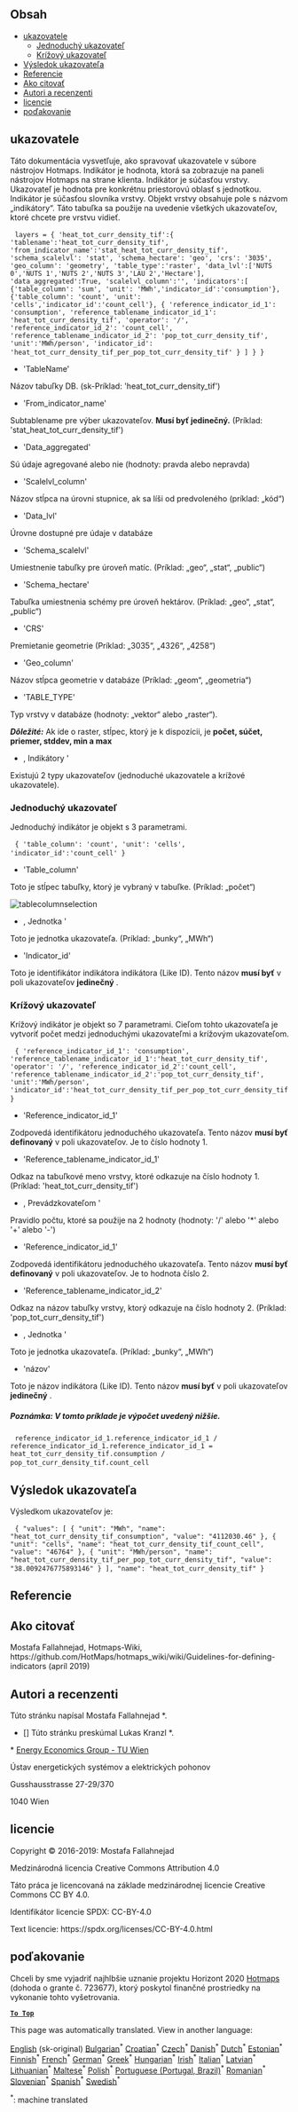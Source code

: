 <h2> Obsah </h2><ul><li> <a href="#Indicators">ukazovatele</a> <ul><li> <a href="#Simple-indicator">Jednoduchý ukazovateľ</a> </li><li> <a href="#Cross-indicator">Krížový ukazovateľ</a> </li></ul></li><li> <a href="#Indicator-result">Výsledok ukazovateľa</a> </li><li> <a href="#references">Referencie</a> </li><li> <a href="#how-to-cite">Ako citovať</a> </li><li> <a href="#authors-and-reviewers">Autori a recenzenti</a> </li><li> <a href="#license">licencie</a> </li><li> <a href="#acknowledgement">poďakovanie</a> </li></ul><h2> ukazovatele </h2><p> Táto dokumentácia vysvetľuje, ako spravovať ukazovatele v súbore nástrojov Hotmaps. Indikátor je hodnota, ktorá sa zobrazuje na paneli nástrojov Hotmaps na strane klienta. Indikátor je súčasťou vrstvy. Ukazovateľ je hodnota pre konkrétnu priestorovú oblasť s jednotkou. Indikátor je súčasťou slovníka vrstvy. Objekt vrstvy obsahuje pole s názvom „indikátory“. Táto tabuľka sa použije na uvedenie všetkých ukazovateľov, ktoré chcete pre vrstvu vidieť. </p><pre> <code>layers = { &#39;heat_tot_curr_density_tif&#39;:{ &#39;tablename&#39;:&#39;heat_tot_curr_density_tif&#39;, &#39;from_indicator_name&#39;:&#39;stat_heat_tot_curr_density_tif&#39;, &#39;schema_scalelvl&#39;: &#39;stat&#39;, &#39;schema_hectare&#39;: &#39;geo&#39;, &#39;crs&#39;: &#39;3035&#39;, &#39;geo_column&#39;: &#39;geometry&#39;, &#39;table_type&#39;:&#39;raster&#39;, &#39;data_lvl&#39;:[&#39;NUTS 0&#39;,&#39;NUTS 1&#39;,&#39;NUTS 2&#39;,&#39;NUTS 3&#39;,&#39;LAU 2&#39;,&#39;Hectare&#39;], &#39;data_aggregated&#39;:True, &#39;scalelvl_column&#39;:&#39;&#39;, &#39;indicators&#39;:[ {&#39;table_column&#39;: &#39;sum&#39;, &#39;unit&#39;: &#39;MWh&#39;,&#39;indicator_id&#39;:&#39;consumption&#39;}, {&#39;table_column&#39;: &#39;count&#39;, &#39;unit&#39;: &#39;cells&#39;,&#39;indicator_id&#39;:&#39;count_cell&#39;}, { &#39;reference_indicator_id_1&#39;: &#39;consumption&#39;, &#39;reference_tablename_indicator_id_1&#39;: &#39;heat_tot_curr_density_tif&#39;, &#39;operator&#39;: &#39;/&#39;, &#39;reference_indicator_id_2&#39;: &#39;count_cell&#39;, &#39;reference_tablename_indicator_id_2&#39;: &#39;pop_tot_curr_density_tif&#39;, &#39;unit&#39;:&#39;MWh/person&#39;, &#39;indicator_id&#39;: &#39;heat_tot_curr_density_tif_per_pop_tot_curr_density_tif&#39; } ] } }</code> </pre><ul><li> &#39;TableName&#39; </li></ul><p> Názov tabuľky DB. (sk-Príklad: &#39;heat_tot_curr_density_tif&#39;) </p><ul><li> &#39;From_indicator_name&#39; </li></ul><p> Subtablename pre výber ukazovateľov. <strong>Musí byť jedinečný.</strong> (Príklad: &#39;stat_heat_tot_curr_density_tif&#39;) </p><ul><li> &#39;Data_aggregated&#39; </li></ul><p> Sú údaje agregované alebo nie (hodnoty: pravda alebo nepravda) </p><ul><li> &#39;Scalelvl_column&#39; </li></ul><p> Názov stĺpca na úrovni stupnice, ak sa líši od predvoleného (príklad: „kód“) </p><ul><li> &#39;Data_lvl&#39; </li></ul><p> Úrovne dostupné pre údaje v databáze </p><ul><li> &#39;Schema_scalelvl&#39; </li></ul><p> Umiestnenie tabuľky pre úroveň matíc. (Príklad: „geo“, „stat“, „public“) </p><ul><li> &#39;Schema_hectare&#39; </li></ul><p> Tabuľka umiestnenia schémy pre úroveň hektárov. (Príklad: „geo“, „stat“, „public“) </p><ul><li> &#39;CRS&#39; </li></ul><p> Premietanie geometrie (Príklad: „3035“, „4326“, „4258“) </p><ul><li> &#39;Geo_column&#39; </li></ul><p> Názov stĺpca geometrie v databáze (Príklad: „geom“, „geometria“) </p><ul><li> &#39;TABLE_TYPE&#39; </li></ul><p> Typ vrstvy v databáze (hodnoty: „vektor“ alebo „raster“). </p><p> <em><strong>Dôležité:</strong></em> Ak ide o raster, stĺpec, ktorý je k dispozícii, je <strong>počet, súčet, priemer, stddev, min a max</strong> </p><ul><li> , Indikátory &#39; </li></ul><p> Existujú 2 typy ukazovateľov (jednoduché ukazovatele a krížové ukazovatele). </p><h3> Jednoduchý ukazovateľ </h3><p> Jednoduchý indikátor je objekt s 3 parametrami. </p><pre> <code>{ &#39;table_column&#39;: &#39;count&#39;, &#39;unit&#39;: &#39;cells&#39;, &#39;indicator_id&#39;:&#39;count_cell&#39; }</code> </pre><ul><li> &#39;Table_column&#39; </li></ul><p> Toto je stĺpec tabuľky, ktorý je vybraný v tabuľke. (Príklad: „počet“) </p><p><img alt="tablecolumnselection" src="/api/assets/table_image.png"/></p><ul><li> , Jednotka &#39; </li></ul><p> Toto je jednotka ukazovateľa. (Príklad: „bunky“, „MWh“) </p><ul><li> &#39;Indicator_id&#39; </li></ul><p> Toto je identifikátor indikátora indikátora (Like ID). Tento názov <strong>musí byť</strong> v poli ukazovateľov <strong>jedinečný</strong> . </p><h3> Krížový ukazovateľ </h3><p> Krížový indikátor je objekt so 7 parametrami. Cieľom tohto ukazovateľa je vytvoriť počet medzi jednoduchými ukazovateľmi a krížovým ukazovateľom. </p><pre> <code>{ &#39;reference_indicator_id_1&#39;: &#39;consumption&#39;, &#39;reference_tablename_indicator_id_1&#39;:&#39;heat_tot_curr_density_tif&#39;, &#39;operator&#39;: &#39;/&#39;, &#39;reference_indicator_id_2&#39;:&#39;count_cell&#39;, &#39;reference_tablename_indicator_id_2&#39;:&#39;pop_tot_curr_density_tif&#39;, &#39;unit&#39;:&#39;MWh/person&#39;, &#39;indicator_id&#39;:&#39;heat_tot_curr_density_tif_per_pop_tot_curr_density_tif&#39; }</code> </pre><ul><li> &#39;Reference_indicator_id_1&#39; </li></ul><p> Zodpovedá identifikátoru jednoduchého ukazovateľa. Tento názov <strong>musí byť definovaný</strong> v poli ukazovateľov. Je to číslo hodnoty 1. </p><ul><li> &#39;Reference_tablename_indicator_id_1&#39; </li></ul><p> Odkaz na tabuľkové meno vrstvy, ktoré odkazuje na číslo hodnoty 1. (Príklad: &#39;heat_tot_curr_density_tif&#39;) </p><ul><li> , Prevádzkovateľom &#39; </li></ul><p> Pravidlo počtu, ktoré sa použije na 2 hodnoty (hodnoty: &#39;/&#39; alebo &#39;*&#39; alebo &#39;+&#39; alebo &#39;-&#39;) </p><ul><li> &#39;Reference_indicator_id_1&#39; </li></ul><p> Zodpovedá identifikátoru jednoduchého ukazovateľa. Tento názov <strong>musí byť definovaný</strong> v poli ukazovateľov. Je to hodnota číslo 2. </p><ul><li> &#39;Reference_tablename_indicator_id_2&#39; </li></ul><p> Odkaz na názov tabuľky vrstvy, ktorý odkazuje na číslo hodnoty 2. (Príklad: &#39;pop_tot_curr_density_tif&#39;) </p><ul><li> , Jednotka &#39; </li></ul><p> Toto je jednotka ukazovateľa. (Príklad: „bunky“, „MWh“) </p><ul><li> &#39;názov&#39; </li></ul><p> Toto je názov indikátora (Like ID). Tento názov <strong>musí byť</strong> v poli ukazovateľov <strong>jedinečný</strong> . </p><h5> Poznámka: V tomto príklade je výpočet uvedený nižšie. </h5><pre> <code>reference_indicator_id_1.reference_indicator_id_1 / reference_indicator_id_1.reference_indicator_id_1 = heat_tot_curr_density_tif.consumption / pop_tot_curr_density_tif.count_cell</code> </pre><h2> Výsledok ukazovateľa </h2><p> Výsledkom ukazovateľov je: </p><pre> <code>{ &quot;values&quot;: [ { &quot;unit&quot;: &quot;MWh&quot;, &quot;name&quot;: &quot;heat_tot_curr_density_tif_consumption&quot;, &quot;value&quot;: &quot;4112030.46&quot; }, { &quot;unit&quot;: &quot;cells&quot;, &quot;name&quot;: &quot;heat_tot_curr_density_tif_count_cell&quot;, &quot;value&quot;: &quot;46764&quot; }, { &quot;unit&quot;: &quot;MWh/person&quot;, &quot;name&quot;: &quot;heat_tot_curr_density_tif_per_pop_tot_curr_density_tif&quot;, &quot;value&quot;: &quot;38.0092476775893146&quot; } ], &quot;name&quot;: &quot;heat_tot_curr_density_tif&quot; }</code> </pre><h2> Referencie </h2><h2> Ako citovať </h2><p> Mostafa Fallahnejad, Hotmaps-Wiki, https://github.com/HotMaps/hotmaps_wiki/wiki/Guidelines-for-defining-indicators (apríl 2019) </p><h2> Autori a recenzenti </h2><p> Túto stránku napísal Mostafa Fallahnejad *. </p><ul><li> [] Túto stránku preskúmal Lukas Kranzl *. </li></ul><p> * <a href="https://eeg.tuwien.ac.at/">Energy Economics Group - TU Wien</a> </p><p> Ústav energetických systémov a elektrických pohonov </p><p> Gusshausstrasse 27-29/370 </p><p> 1040 Wien </p><h2> licencie </h2><p> Copyright © 2016-2019: Mostafa Fallahnejad </p><p> Medzinárodná licencia Creative Commons Attribution 4.0 </p><p> Táto práca je licencovaná na základe medzinárodnej licencie Creative Commons CC BY 4.0. </p><p> Identifikátor licencie SPDX: CC-BY-4.0 </p><p> Text licencie: https://spdx.org/licenses/CC-BY-4.0.html </p><h2> poďakovanie </h2><p> Chceli by sme vyjadriť najhlbšie uznanie projektu Horizont 2020 <a href="https://www.hotmaps-project.eu">Hotmaps</a> (dohoda o grante č. 723677), ktorý poskytol finančné prostriedky na vykonanie tohto vyšetrovania. </p><p><ins> <code><strong><a href="#table-of-contents">To Top</a></strong></code> </ins> </p>

This page was automatically translated. View in another language:

[English](en-Guidelines-for-defining-indicators) (sk-original) [Bulgarian](bg-Guidelines-for-defining-indicators)<sup>\*</sup> [Croatian](hr-Guidelines-for-defining-indicators)<sup>\*</sup> [Czech](cs-Guidelines-for-defining-indicators)<sup>\*</sup> [Danish](da-Guidelines-for-defining-indicators)<sup>\*</sup> [Dutch](nl-Guidelines-for-defining-indicators)<sup>\*</sup> [Estonian](et-Guidelines-for-defining-indicators)<sup>\*</sup> [Finnish](fi-Guidelines-for-defining-indicators)<sup>\*</sup> [French](fr-Guidelines-for-defining-indicators)<sup>\*</sup> [German](de-Guidelines-for-defining-indicators)<sup>\*</sup> [Greek](el-Guidelines-for-defining-indicators)<sup>\*</sup> [Hungarian](hu-Guidelines-for-defining-indicators)<sup>\*</sup> [Irish](ga-Guidelines-for-defining-indicators)<sup>\*</sup> [Italian](it-Guidelines-for-defining-indicators)<sup>\*</sup> [Latvian](lv-Guidelines-for-defining-indicators)<sup>\*</sup> [Lithuanian](lt-Guidelines-for-defining-indicators)<sup>\*</sup> [Maltese](mt-Guidelines-for-defining-indicators)<sup>\*</sup> [Polish](pl-Guidelines-for-defining-indicators)<sup>\*</sup> [Portuguese (Portugal, Brazil)](pt-Guidelines-for-defining-indicators)<sup>\*</sup> [Romanian](ro-Guidelines-for-defining-indicators)<sup>\*</sup>  [Slovenian](sl-Guidelines-for-defining-indicators)<sup>\*</sup> [Spanish](es-Guidelines-for-defining-indicators)<sup>\*</sup> [Swedish](sv-Guidelines-for-defining-indicators)<sup>\*</sup> 

<sup>\*</sup>: machine translated
